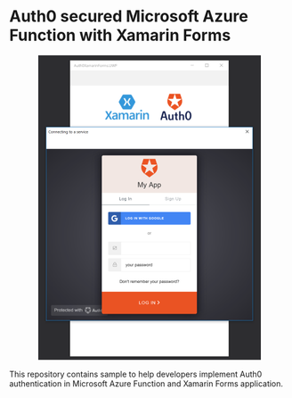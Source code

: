 
# Auth0 secured Microsoft Azure Function with Xamarin Forms
<p align="center">
<img src="images/XF3.png" alt="Auth0 secured Microsoft Azure Function with Xamarin Forms"/>
</p>

This repository contains sample to help developers implement Auth0 authentication in Microsoft Azure Function and Xamarin Forms application.

